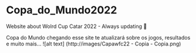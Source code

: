 # Copa_do_Mundo2022
Website about Wolrd Cup Catar 2022 - Always updating 🚧 

Copa do Mundo chegando esse site te atualizará sobre os jogos, resultados e muito mais...
![alt text] (http://images/Capawfc22 - Copia - Copia.png)
